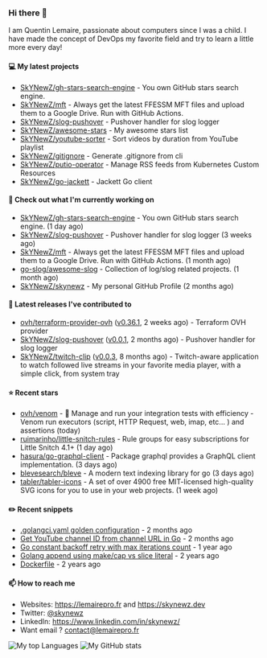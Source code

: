 ### Hi there 👋

I am Quentin Lemaire, passionate about computers since I was a child.
I have made the concept of DevOps my favorite field and try to learn a little more every day!

#### 💻 My latest projects


- [SkYNewZ/gh-stars-search-engine](https://github.com/SkYNewZ/gh-stars-search-engine) - You own GitHub stars search engine.
- [SkYNewZ/mft](https://github.com/SkYNewZ/mft) - Always get the latest FFESSM MFT files and upload them to a Google Drive. Run with GitHub Actions.
- [SkYNewZ/slog-pushover](https://github.com/SkYNewZ/slog-pushover) - Pushover handler for slog logger
- [SkYNewZ/awesome-stars](https://github.com/SkYNewZ/awesome-stars) - My awesome stars list
- [SkYNewZ/youtube-sorter](https://github.com/SkYNewZ/youtube-sorter) - Sort videos by duration from YouTube playlist
- [SkYNewZ/gitignore](https://github.com/SkYNewZ/gitignore) - Generate .gitignore from cli
- [SkYNewZ/putio-operator](https://github.com/SkYNewZ/putio-operator) - Manage RSS feeds from Kubernetes Custom Resources 
- [SkYNewZ/go-jackett](https://github.com/SkYNewZ/go-jackett) - Jackett Go client

#### 👷 Check out what I'm currently working on


- [SkYNewZ/gh-stars-search-engine](https://github.com/SkYNewZ/gh-stars-search-engine) - You own GitHub stars search engine. (1 day ago)
- [SkYNewZ/slog-pushover](https://github.com/SkYNewZ/slog-pushover) - Pushover handler for slog logger (3 weeks ago)
- [SkYNewZ/mft](https://github.com/SkYNewZ/mft) - Always get the latest FFESSM MFT files and upload them to a Google Drive. Run with GitHub Actions. (1 month ago)
- [go-slog/awesome-slog](https://github.com/go-slog/awesome-slog) - Collection of log/slog related projects. (1 month ago)
- [SkYNewZ/skynewz](https://github.com/SkYNewZ/skynewz) - My personal GitHub Profile (2 months ago)

#### 🚀 Latest releases I've contributed to


- [ovh/terraform-provider-ovh](https://github.com/ovh/terraform-provider-ovh) ([v0.36.1](https://github.com/ovh/terraform-provider-ovh/releases/tag/v0.36.1), 2 weeks ago) - Terraform OVH provider
- [SkYNewZ/slog-pushover](https://github.com/SkYNewZ/slog-pushover) ([v0.0.1](https://github.com/SkYNewZ/slog-pushover/releases/tag/v0.0.1), 2 months ago) - Pushover handler for slog logger
- [SkYNewZ/twitch-clip](https://github.com/SkYNewZ/twitch-clip) ([v0.0.3](https://github.com/SkYNewZ/twitch-clip/releases/tag/v0.0.3), 8 months ago) - Twitch-aware application to watch followed live streams in your favorite media player, with a simple click, from system tray

#### ⭐ Recent stars

- [ovh/venom](https://github.com/ovh/venom) - 🐍 Manage and run your integration tests with efficiency - Venom run executors (script, HTTP Request, web, imap, etc... ) and assertions (today)
- [ruimarinho/little-snitch-rules](https://github.com/ruimarinho/little-snitch-rules) - Rule groups for easy subscriptions for Little Snitch 4.1&#43; (1 day ago)
- [hasura/go-graphql-client](https://github.com/hasura/go-graphql-client) - Package graphql provides a GraphQL client implementation. (3 days ago)
- [blevesearch/bleve](https://github.com/blevesearch/bleve) - A modern text indexing library for go (3 days ago)
- [tabler/tabler-icons](https://github.com/tabler/tabler-icons) - A set of over 4900 free MIT-licensed high-quality SVG icons for you to use in your web projects. (1 week ago)

#### ✏️ Recent snippets


- [.golangci.yaml golden configuration](https://gist.github.com/1298ddacb28d23738a9498509765baae) - 2 months ago
- [Get YouTube channel ID from channel URL in Go](https://gist.github.com/876c3fe69d7d84cf47510032194ff888) - 2 months ago
- [Go constant backoff retry with max iterations count](https://gist.github.com/69f09bb63ed1429557aa9121042531fa) - 1 year ago
- [Golang append using make/cap vs slice literal](https://gist.github.com/ebdcb5d1737bcabc66238d0818250f4b) - 2 years ago
- [Dockerfile](https://gist.github.com/0a0e1b32f91ea09efa1f5bdfef480b21) - 2 years ago

#### 📫 How to reach me

- Websites: https://lemairepro.fr and https://skynewz.dev
- Twitter: [@skynewz](https://twitter.com/skynewz)
- LinkedIn: https://www.linkedin.com/in/skynewz/
- Want email ? [contact@lemairepro.fr](mailto:contact@lemairepro.fr?subject=Contact%20from%20your%20Github%20Profile)

![My top Languages](https://github-readme-stats.vercel.app/api/top-langs/?username=skynewz&hide=javascript,html,css,typescript&layout=compact)
![My GitHub stats](https://github-readme-stats.vercel.app/api?username=skynewz&count_private=true&show_icons=true)

